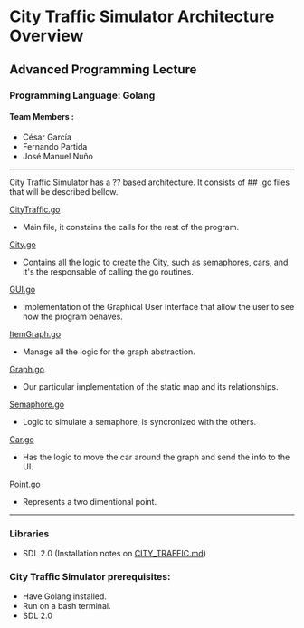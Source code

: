 # City Traffic Simulator Architecture Overview
## Advanced Programming Lecture

### Programming Language: Golang
#### Team Members :
* César García
* Fernando Partida
* José Manuel Nuño

************************

City Traffic Simulator has a ?? based architecture. It consists of ## .go files that will be described bellow.

[CityTraffic.go](CityTraffic.go)
- Main file, it constains the calls for the rest of the program.

[City.go](City.go)
- Contains all the logic to create the City, such as semaphores, cars, and it's the responsable of calling the go routines.

[GUI.go](GUI.go)
- Implementation of the Graphical User Interface that allow the user to see how the program behaves.

[ItemGraph.go](ItemGraph.go)
- Manage all the logic for the graph abstraction.

[Graph.go](Graph.go)
- Our particular implementation of the static map and its relationships.

[Semaphore.go](Semaphore.go)
- Logic to simulate a semaphore, is syncronized with the others.

[Car.go](Car.go)
- Has the logic to move the car around the graph and send the info to the UI.

[Point.go](Point.go)
- Represents a two dimentional point.


**************************

### Libraries
- SDL 2.0 (Installation notes on [CITY_TRAFFIC.md](CITY_TRAFFIC.md))

### City Traffic Simulator prerequisites:
- Have Golang installed.
- Run on a bash terminal.
- SDL 2.0
